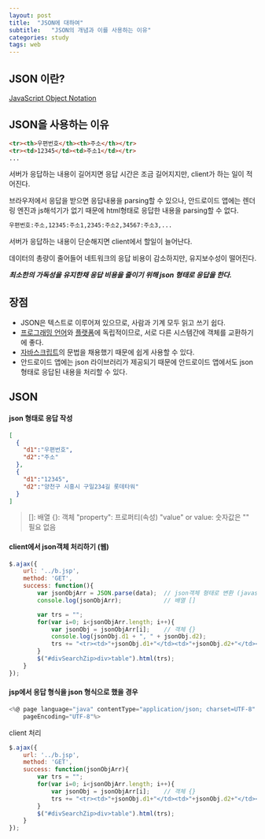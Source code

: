 ```yaml
---
layout: post
title:  "JSON에 대하여"
subtitle:   "JSON의 개념과 이를 사용하는 이유"
categories: study
tags: web
---
```


## JSON 이란?
[JavaScript Object Notation](https://ko.wikipedia.org/wiki/JSON)

## JSON을 사용하는 이유
```html
<tr><th>우편번호</th><th>주소</th></tr>
<tr><td>12345</td><td>주소1</td></tr>
...
```
<p>서버가 응답하는 내용이 길어지면 응답 시간은 조금 길어지지만, client가 하는 일이 적어진다.</p>

<p>브라우저에서 응답을 받으면 응답내용을 parsing할 수 있으나, 안드로이드 앱에는 렌더링 엔진과 js해석기가 없기 때문에 html형태로 응답한 내용을 parsing할 수 없다.</p>

```html
우편번호:주소,12345:주소1,2345:주소2,34567:주소3,...
```
<p>서버가 응답하는 내용이 단순해지면 client에서 할일이 늘어난다.</p>
<p>데이터의 총량이 줄어들어 네트워크의 응답 비용이 감소하지만, 유지보수성이 떨어진다. </p>

***최소한의 가독성을 유지한채 응답 비용을 줄이기 위해 json 형태로 응답을 한다.***

## 장점

-   JSON은 텍스트로 이루어져 있으므로, 사람과 기계 모두 읽고 쓰기 쉽다.
-   [프로그래밍 언어](https://ko.wikipedia.org/wiki/%ED%94%84%EB%A1%9C%EA%B7%B8%EB%9E%98%EB%B0%8D_%EC%96%B8%EC%96%B4 "프로그래밍 언어")와  [플랫폼](https://ko.wikipedia.org/wiki/%EC%BB%B4%ED%93%A8%ED%8C%85_%ED%94%8C%EB%9E%AB%ED%8F%BC "컴퓨팅 플랫폼")에 독립적이므로, 서로 다른 시스템간에 객체를 교환하기에 좋다.
- [자바스크립트](https://ko.wikipedia.org/wiki/%EC%9E%90%EB%B0%94%EC%8A%A4%ED%81%AC%EB%A6%BD%ED%8A%B8 "자바스크립트")의 문법을 채용했기 때문에 쉽게 사용할 수 있다.
- 안드로이드 앱에는 json 라이브러리가 제공되기 때문에 안드로이드 앱에서도 json형태로 응답된 내용을 처리할 수 있다.


## JSON
#### json 형태로 응답 작성
```json
[
  {
    "d1":"우편번호",
    "d2":"주소"
  },
  {
    "d1":"12345",
    "d2":"양천구 시흥시 구일234길 롯데타워"
  }
]
```

>[]: 배열
{}: 객체
"property": 프로퍼티(속성)
"value" or value: 숫자값은 "" 필요 없음

#### client에서 json객체 처리하기 (웹)
```js
$.ajax({
	url: '../b.jsp',
	method: 'GET',
	success: function(){
		var jsonObjArr = JSON.parse(data);	// json객체 형태로 변환 (javascript array)
		console.log(jsonObjArr);			// 배열 []

		var trs = "";
		for(var i=0; i<jsonObjArr.length; i++){
			var jsonObj = jsonObjArr[i];	// 객체 {}
			console.log(jsonObj.d1 + ", " + jsonObj.d2);
			trs += "<tr><td>"+jsonObj.d1+"</td><td>"+jsonObj.d2+"</td></tr>";
		}
		$("#divSearchZip>div>table").html(trs);
	}
});
```

#### jsp에서 응답 형식을 json 형식으로 했을 경우
```js
<%@ page language="java" contentType="application/json; charset=UTF-8"
    pageEncoding="UTF-8"%>
```
client 처리
```js
$.ajax({
	url: '../b.jsp',
	method: 'GET',
	success: function(jsonObjArr){
		var trs = "";
		for(var i=0; i<jsonObjArr.length; i++){
			var jsonObj = jsonObjArr[i];	// 객체 {}
			trs += "<tr><td>"+jsonObj.d1+"</td><td>"+jsonObj.d2+"</td></tr>";
		}
		$("#divSearchZip>div>table").html(trs);
	}
});
```
<!--stackedit_data:
eyJoaXN0b3J5IjpbNzA4MTM1MTEsNTc3MzY1MTc5LC0xNzM4OT
k5MTkyLC0yMDkyNTUyOTI5LC0xNTU4Mzg5NjgsLTE4NTgyNzc4
ODgsLTE2MTYyOTczNTcsMjAzODM4MzgwXX0=
-->